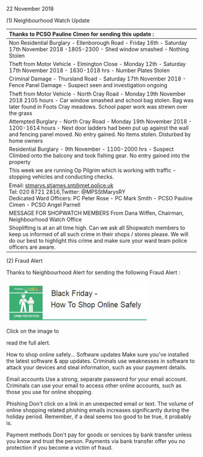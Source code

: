 22 November 2018

(1) Neighbourhood Watch Update

| Thanks to PCSO Pauline Cimen for sending this update :                                                                                                                                                                                         |
| :--------------------------------------------------------------------------------------------------------------------------------------------------------------------------------------------------------------------------------------------- |
| Non Residential Burglary - Ellenborough Road - Friday 16th - Saturday 17th November 2018 -1805-2300 - Shed window smashed - Nothing Stolen                                                                                                     |
| Theft from Motor Vehicle - Elmington Close - Monday 12th - Saturday 17th November 2018 - 1630-1018 hrs - Number Plates Stolen                                                                                                                  |
| Criminal Damage - Thursland Road - Saturday 17th November 2018 - Fence Panel Damage - Suspect seen and investigation ongoing                                                                                                                   |
| Theft from Motor Vehicle - North Cray Road - Monday 19th November 2018 2105 hours - Car window smashed and school bag stolen. Bag was later found in Foots Cray meadows. School paper work was strewn over the grass                           |
| Attempted Burglary - North Cray Road - Monday 19th November 2018 - 1200-1614 hours - Next door ladders had been put up against the wall and fencing panel moved. No entry gained. No items stolen. Disturbed by home owners                    |
| Residential Burglary - 9th November - 1100-2000 hrs - Suspect Climbed onto the balcony and took fishing gear. No entry gained into the property                                                                                                |
| This week we are running Op Pilgrim which is working with traffic - stopping vehicles and conducting checks.                                                                                                                                   |
| Email: stmarys.stjames.snt@met.police.uk <br>Tel: 020 8721 2816,Twitter: @MPSStMarysRY <br>Dedicated Ward Officers: PC Peter Rose - PC Mark Smith - PCSO Pauline Cimen - PCSO Angel Parnell                                                    |
| MESSAGE FOR SHOPWATCH MEMBERS From Dana Wiffen, Chairman, Neighbourhood Watch Office                                                                                                                                                           |
| Shoplifting is at an all time high. Can we ask all Shopwatch members to keep us informed of all such crime in their shops / stores please. We will do our best to highlight this crime and make sure your ward team police officers are aware. |

(2) Fraud Alert

Thanks to Neighbourhood Alert for sending the following Fraud Alert :

[](http://www.northcrayresidents.org.uk/fraud_alerts/fa030.pdf)

![Image](images/nm0631_1.gif)

Click on the image to

read the full alert.

How to shop online safely... Software updates Make sure you've installed the latest software & app updates. Criminals use weaknesses in software to attack your devices and steal information, such as your payment details.

Email accounts Use a strong, separate password for your email account. Criminals can use your email to access other online accounts, such as those you use for online shopping.

Phishing Don't click on a link in an unexpected email or text. The volume of online shopping related phishing emails increases significantly during the holiday period. Remember, if a deal seems too good to be true, it probably is.

Payment methods Don't pay for goods or services by bank transfer unless you know and trust the person. Payments via bank transfer offer you no protection if you become a victim of fraud.
